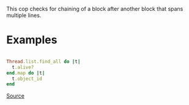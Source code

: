 
This cop checks for chaining of a block after another block that spans
multiple lines.

# Examples

```ruby

Thread.list.find_all do |t|
  t.alive?
end.map do |t|
  t.object_id
end
```

[Source](http://www.rubydoc.info/gems/rubocop/RuboCop/Cop/Style/MultilineBlockChain)